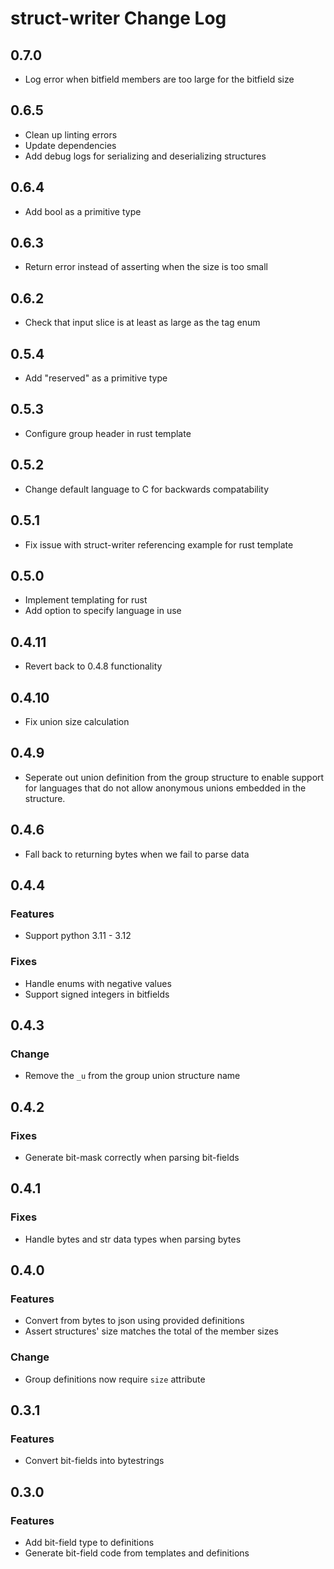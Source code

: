 # struct-writer Change Log

## 0.7.0

- Log error when bitfield members are too large for the bitfield size

## 0.6.5
- Clean up linting errors
- Update dependencies
- Add debug logs for serializing and deserializing structures

## 0.6.4
- Add bool as a primitive type

## 0.6.3
- Return error instead of asserting when the size is too small

## 0.6.2
- Check that input slice is at least as large as the tag enum

## 0.5.4
- Add "reserved" as a primitive type

## 0.5.3
- Configure group header in rust template

## 0.5.2
- Change default language to C for backwards compatability

## 0.5.1
- Fix issue with struct-writer referencing example for rust template

## 0.5.0
- Implement templating for rust
- Add option to specify language in use

## 0.4.11

- Revert back to 0.4.8 functionality

## 0.4.10
- Fix union size calculation

## 0.4.9
- Seperate out union definition from the group structure to enable support for languages that do not allow anonymous unions embedded in the structure.

## 0.4.6
- Fall back to returning bytes when we fail to parse data

## 0.4.4

### Features
- Support python 3.11 - 3.12

### Fixes
- Handle enums with negative values
- Support signed integers in bitfields

## 0.4.3

### Change
- Remove the `_u` from the group union structure name

## 0.4.2

### Fixes
- Generate bit-mask correctly when parsing bit-fields


## 0.4.1

### Fixes
- Handle bytes and str data types when parsing bytes

## 0.4.0

### Features
- Convert from bytes to json using provided definitions
- Assert structures' size matches the total of the member sizes

### Change
- Group definitions now require `size` attribute

## 0.3.1

### Features
-  Convert bit-fields into bytestrings

## 0.3.0

### Features
- Add bit-field type to definitions
- Generate bit-field code from templates and definitions
